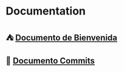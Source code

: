 # Documentation

## 	:tent:	 [Documento de Bienvenida](Team%20Documents/Bienvenido.md)

## :rocket:	[Documento Commits](Team%20Documents/Commits.md)
